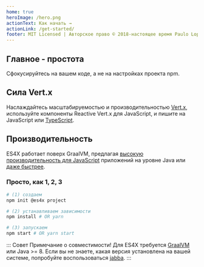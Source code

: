 ```yaml
---
home: true
heroImage: /hero.png
actionText: Как начать →
actionLink: /get-started/
footer: MIT Licensed | Авторское право © 2018-настоящее время Paulo Lopes
---
```


<div class="features">
  <div class="feature">
    <h2>Главное - простота</h2>
    <p>Сфокусируйтесь на вашем коде, а не на настройках проекта npm.</p>
  </div>
  <div class="feature">
    <h2>Сила Vert.x</h2>
    <p>Наслаждайтесь масштабируемостью и производительностью <a href="https://vertx.io">Vert.x</a>, используйте
    компоненты Reactive Vert.x для JavaScript, и пишите на JavaScript или
    <a href="https://www.typescriptlang.org/">TypeScript</a>.</p>
  </div>
  <div class="feature">
    <h2>Производительность</h2>
    <p>ES4X работает поверх GraalVM, предлагая
    <a href="https://www.techempower.com/benchmarks/#section=data-r18&hw=ph&test=db&l=zik0sf-f">высокую
    производительность для JavaScript</a> приложений на уровне Java или
    <a href="https://www.techempower.com/benchmarks/#section=data-r18&hw=ph&test=db">даже быстрее</a>.</p>
  </div>
</div>

### Просто, как 1, 2, 3

``` bash
# (1) создаем
npm init @es4x project

# (2) устанавливаем зависимости
npm install # OR yarn

# (3) запускаем
npm start # OR yarn start
```

::: Совет Примечание о совместимости!
Для ES4X требуется [GraalVM](https://www.graalvm.org) или Java >= 8. Если вы не знаете, какая версия установлена на
вашей системе, попробуйте воспользоваться [jabba](https://github.com/shyiko/jabba).
:::
